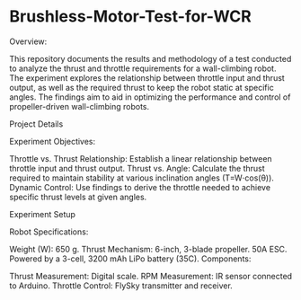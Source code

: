 # Brushless-Motor-Test-for-WCR

Overview:

This repository documents the results and methodology of a test conducted to analyze the thrust and throttle requirements for a wall-climbing robot. 
The experiment explores the relationship between throttle input and thrust output, as well as the required thrust to keep the robot static at specific angles. 
The findings aim to aid in optimizing the performance and control of propeller-driven wall-climbing robots.

Project Details

Experiment Objectives:

Throttle vs. Thrust Relationship: Establish a linear relationship between throttle input and thrust output.
Thrust vs. Angle: Calculate the thrust required to maintain stability at various inclination angles (T=W⋅cos(θ)).
Dynamic Control: Use findings to derive the throttle needed to achieve specific thrust levels at given angles.

Experiment Setup

Robot Specifications:

Weight (W): 650 g.
Thrust Mechanism:
6-inch, 3-blade propeller.
50A ESC.
Powered by a 3-cell, 3200 mAh LiPo battery (35C).
Components:

Thrust Measurement: Digital scale.
RPM Measurement: IR sensor connected to Arduino.
Throttle Control: FlySky transmitter and receiver.

